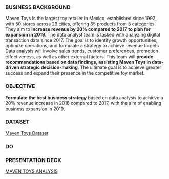 ### BUSINESS BACKGROUND ###
Maven Toys is the largest toy retailer in Mexico, established since 1992, with 50 stores across 29 cities, offering 35 products from 5 categories. They aim to **increase revenue by 20% compared to 2017 to plan for expansion in 2019**.
The data analyst team is tasked with analyzing digital transaction data since 2017. The goal is to identify growth opportunities, optimize operations, and formulate a strategy to achieve revenue targets.
Data analysis will involve sales trends, customer preferences, promotion effectiveness, as well as other external factors. This team will **provide recommendations based on data findings, assisting Maven Toys in data-driven strategic decision-making**. The ultimate goal is to achieve greater success and expand their presence in the competitive toy market.

### OBJECTIVE ###
**Formulate the best business strategy** based on data analysis to achieve a 20% revenue increase in 2018 compared to 2017, with the aim of enabling business expansion in 2019.

### DATASET ###
[Maven Toys Dataset](https://github.com/aqhbarhabib4/Market-Analysis-and-Strategy-Development-for-Maven-Toys/tree/main/Dataset)

### DO ###

### PRESENTATION DECK ###
[MAVEN TOYS ANALYSIS](https://drive.google.com/file/d/1Ww_0zNW7MFBCajMN8tBCgdR-YltXqIe5/view?usp=drive_link)
